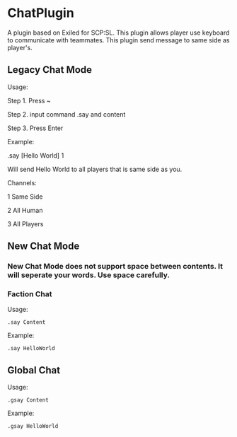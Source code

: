 # ChatPlugin

A plugin based on Exiled for SCP:SL. This plugin allows player use keyboard to communicate with teammates.
This plugin send message to same side as player's.

## Legacy Chat Mode

Usage:

Step 1. Press ~

Step 2. input command .say and content

Step 3. Press Enter

Example:

.say [Hello World] 1

Will send Hello World to all players that is same side as you.

Channels:

1 Same Side

2 All Human

3 All Players

## New Chat Mode

### New Chat Mode does not support space between contents. It will seperate your words. Use space carefully.

### Faction Chat

Usage:

```
.say Content
```

Example:

```
.say HelloWorld
```


## Global Chat

Usage:

```
.gsay Content
```

Example:

```
.gsay HelloWorld
```






